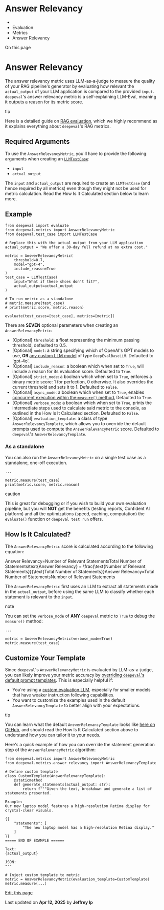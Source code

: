 # Answer Relevancy

  * [](/)
  * Evaluation
  * Metrics
  * Answer Relevancy

On this page

# Answer Relevancy

The answer relevancy metric uses LLM-as-a-judge to measure the quality of your RAG pipeline's generator by evaluating how relevant the `actual_output` of your LLM application is compared to the provided `input`. `deepeval`'s answer relevancy metric is a self-explaining LLM-Eval, meaning it outputs a reason for its metric score.

tip

Here is a detailed guide on [RAG evaluation](/guides/guides-rag-evaluation), which we highly recommend as it explains everything about `deepeval`'s RAG metrics.

## Required Arguments​

To use the `AnswerRelevancyMetric`, you'll have to provide the following arguments when creating an [`LLMTestCase`](/docs/evaluation-test-cases#llm-test-case):

  * `input`
  * `actual_output`

The `input` and `actual_output` are required to create an `LLMTestCase` (and hence required by all metrics) even though they might not be used for metric calculation. Read the How Is It Calculated section below to learn more.

## Example​
    
    
    from deepeval import evaluate  
    from deepeval.metrics import AnswerRelevancyMetric  
    from deepeval.test_case import LLMTestCase  
      
    # Replace this with the actual output from your LLM application  
    actual_output = "We offer a 30-day full refund at no extra cost."  
      
    metric = AnswerRelevancyMetric(  
        threshold=0.7,  
        model="gpt-4",  
        include_reason=True  
    )  
    test_case = LLMTestCase(  
        input="What if these shoes don't fit?",  
        actual_output=actual_output  
    )  
      
    # To run metric as a standalone  
    # metric.measure(test_case)  
    # print(metric.score, metric.reason)  
      
    evaluate(test_cases=[test_case], metrics=[metric])  
    

There are **SEVEN** optional parameters when creating an `AnswerRelevancyMetric`:

  * [Optional] `threshold`: a float representing the minimum passing threshold, defaulted to 0.5.
  * [Optional] `model`: a string specifying which of OpenAI's GPT models to use, **OR** [any custom LLM model](/docs/metrics-introduction#using-a-custom-llm) of type `DeepEvalBaseLLM`. Defaulted to 'gpt-4o'.
  * [Optional] `include_reason`: a boolean which when set to `True`, will include a reason for its evaluation score. Defaulted to `True`.
  * [Optional] `strict_mode`: a boolean which when set to `True`, enforces a binary metric score: 1 for perfection, 0 otherwise. It also overrides the current threshold and sets it to 1. Defaulted to `False`.
  * [Optional] `async_mode`: a boolean which when set to `True`, enables [concurrent execution within the `measure()` method.](/docs/metrics-introduction#measuring-a-metric-in-async) Defaulted to `True`.
  * [Optional] `verbose_mode`: a boolean which when set to `True`, prints the intermediate steps used to calculate said metric to the console, as outlined in the How Is It Calculated section. Defaulted to `False`.
  * [Optional] `evaluation_template`: a class of type `AnswerRelevancyTemplate`, which allows you to override the default prompts used to compute the `AnswerRelevancyMetric` score. Defaulted to `deepeval`'s `AnswerRelevancyTemplate`.

### As a standalone​

You can also run the `AnswerRelevancyMetric` on a single test case as a standalone, one-off execution.
    
    
    ...  
      
    metric.measure(test_case)  
    print(metric.score, metric.reason)  
    

caution

This is great for debugging or if you wish to build your own evaluation pipeline, but you will **NOT** get the benefits (testing reports, Confident AI platform) and all the optimizations (speed, caching, computation) the `evaluate()` function or `deepeval test run` offers.

## How Is It Calculated?​

The `AnswerRelevancyMetric` score is calculated according to the following equation:

Answer Relevancy=Number of Relevant StatementsTotal Number of Statements\text{Answer Relevancy} = \frac{\text{Number of Relevant Statements}}{\text{Total Number of Statements}}Answer Relevancy=Total Number of StatementsNumber of Relevant Statements​

The `AnswerRelevancyMetric` first uses an LLM to extract all statements made in the `actual_output`, before using the same LLM to classify whether each statement is relevant to the `input`.

note

You can set the `verbose_mode` of **ANY** `deepeval` metric to `True` to debug the `measure()` method:
    
    
    ...  
      
    metric = AnswerRelevancyMetric(verbose_mode=True)  
    metric.measure(test_case)  
    

## Customize Your Template​

Since `deepeval`'s `AnswerRelevancyMetric` is evaluated by LLM-as-a-judge, you can likely improve your metric accuracy by [overriding `deepeval`'s default prompt templates](/docs/metrics-introduction#customizing-metric-prompts). This is especially helpful if:

  * You're using a [custom evaluation LLM](/guides/guides-using-custom-llms), especially for smaller models that have weaker instruction following capabilities.
  * You want to customize the examples used in the default `AnswerRelevancyTemplate` to better align with your expectations.

tip

You can learn what the default `AnswerRelevancyTemplate` looks like [here on GitHub](https://github.com/confident-ai/deepeval/blob/main/deepeval/metrics/answer_relevancy/template.py), and should read the How Is It Calculated section above to understand how you can tailor it to your needs.

Here's a quick example of how you can override the statement generation step of the `AnswerRelevancyMetric` algorithm:
    
    
    from deepeval.metrics import AnswerRelevancyMetric  
    from deepeval.metrics.answer_relevancy import AnswerRelevancyTemplate  
      
    # Define custom template  
    class CustomTemplate(AnswerRelevancyTemplate):  
        @staticmethod  
        def generate_statements(actual_output: str):  
            return f"""Given the text, breakdown and generate a list of statements presented.  
      
    Example:  
    Our new laptop model features a high-resolution Retina display for crystal-clear visuals.  
      
    {{  
        "statements": [  
            "The new laptop model has a high-resolution Retina display."  
        ]  
    }}  
    ===== END OF EXAMPLE ======  
      
    Text:  
    {actual_output}  
      
    JSON:  
    """  
      
    # Inject custom template to metric  
    metric = AnswerRelevancyMetric(evaluation_template=CustomTemplate)  
    metric.measure(...)  
    

[Edit this page](https://github.com/confident-ai/deepeval/edit/main/docs/docs/metrics-answer-relevancy.mdx)

Last updated on **Apr 12, 2025** by **Jeffrey Ip**
